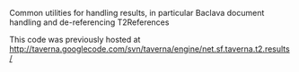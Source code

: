 Common utilities for handling results, in particular Baclava document handling and de-referencing T2References

This code was previously hosted at http://taverna.googlecode.com/svn/taverna/engine/net.sf.taverna.t2.results/